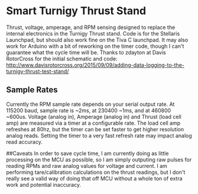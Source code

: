 # Smart Turnigy Thrust Stand 
Thrust, voltage, amperage, and RPM sensing designed to replace the internal electronics in the Turnigy Thrust stand. Code is for the Stellaris Launchpad, but should also work fine on the Tiva C launchpad. It may also work for Arduino with a bit of reworking on the timer code, though I can't guarantee what the cycle time will be.  Thanks to zdayton at Davis RotorCross for the initial schematic and code: http://www.davisrotorcross.org/2015/09/09/adding-data-logging-to-the-turnigy-thrust-test-stand/

## Sample Rates
Currently the RPM sample rate depends on your serial output rate.  At 115200 baud, sample rate is ~2ms, at 230400 ~1ms, and at 460800 ~600us.  Voltage (analog in), Amperage (analog in) and Thrust (load cell amp) are measured via a timer at a configurable rate.  The load cell amp refreshes at 80hz, but the timer can be set faster to get higher resolution analog reads.  Setting the timer to a very fast refresh rate may impact analog read accuracy.

##Caveats
In order to save cycle time, I am currently doing as little processing on the MCU as possible, so I am simply outputing raw pulses for reading RPMs and raw analog values for voltage and current.  I am performing tare/calibration calculations on the thrust readings, but I don't really see a valid way of doing that off MCU without a whole ton of extra work and potential inaccuracy.
